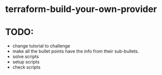 # terraform-build-your-own-provider

# TODO:
- change tutorial to challenge
- make all the bullet points have the info from their sub-bullets.
- solve scripts
- setup scripts
- check scripts